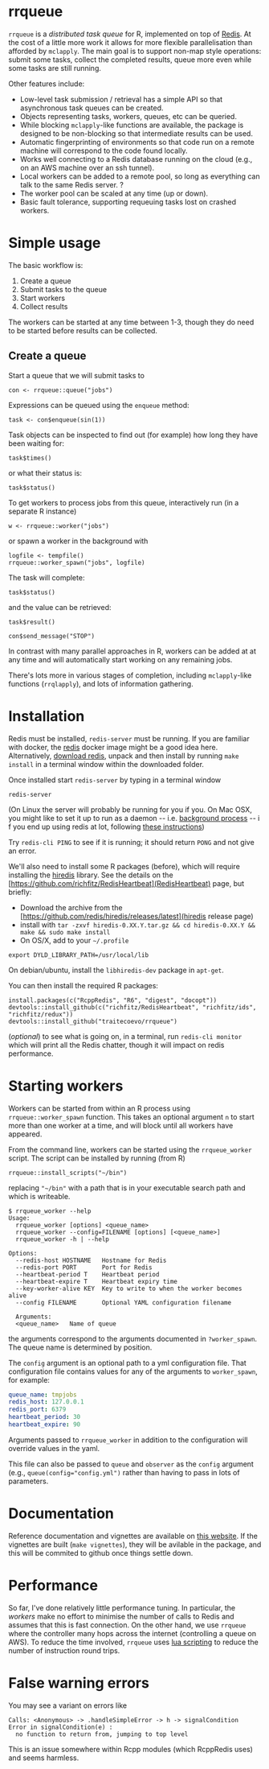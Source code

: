 # rrqueue

`rrqueue` is a *distributed task queue* for R, implemented on top of  [Redis](http://redis.io).  At the cost of a little more work it allows for more flexible parallelisation than afforded by `mclapply`.  The main goal is to support non-map style operations: submit some tasks, collect the completed results, queue more even while some tasks are still running.

Other features include:

* Low-level task submission / retrieval has a simple API so that asynchronous task queues can be created.
* Objects representing tasks, workers, queues, etc can be queried.
* While blocking `mclapply`-like functions are available, the package is designed to be non-blocking so that intermediate results can be used.
* Automatic fingerprinting of environments so that code run on a remote machine will correspond to the code found locally.
* Works well connecting to a Redis database running on the cloud (e.g., on an AWS machine over an ssh tunnel).
* Local workers can be added to a remote pool, so long as everything can talk to the same Redis server.
?
* The worker pool can be scaled at any time (up or down).
* Basic fault tolerance, supporting requeuing tasks lost on crashed workers.

# Simple usage

The basic workflow is:

1. Create a queue
2. Submit tasks to the queue
3. Start workers
4. Collect results

The workers can be started at any time between 1-3, though they do need to be started before results can be collected.

## Create a queue

Start a queue that we will submit tasks to
```
con <- rrqueue::queue("jobs")
```

Expressions can be queued using the `enqueue` method:

```
task <- con$enqueue(sin(1))
```

Task objects can be inspected to find out (for example) how long they have been waiting for:

```
task$times()
```

or what their status is:

```
task$status()
```

To get workers to process jobs from this queue, interactively run (in a separate R instance)

```
w <- rrqueue::worker("jobs")
```

or spawn a worker in the background with

```
logfile <- tempfile()
rrqueue::worker_spawn("jobs", logfile)
```

The task will complete:

```
task$status()
```

and the value can be retrieved:

```
task$result()
```

```
con$send_message("STOP")
```

In contrast with many parallel approaches in R, workers can be added at at any time and will automatically start working on any remaining jobs.

There's lots more in various stages of completion, including `mclapply`-like functions (`rrqlapply`), and lots of information gathering.

# Installation

Redis must be installed, `redis-server` must be running.  If you are familiar with docker, the [redis](https://registry.hub.docker.com/_/redis/) docker image might be a good idea here. Alternatively, [download redis](http://redis.io/download), unpack and then install by running `make install` in a terminal window within the downloaded folder.

Once installed start `redis-server` by typing in a terminal window

```
redis-server
```
(On Linux the server will probably be running for you if you. On Mac OSX, you might like to set it up to run as a daemon -- i.e. [background process](https://en.wikipedia.org/wiki/Daemon_(computing)) -- i f you end up using redis at lot, following [these instructions](http://naleid.com/blog/2011/03/05/running-redis-as-a-user-daemon-on-osx-with-launchd))

Try `redis-cli PING` to see if it is running; it should return `PONG` and not give an error.

We'll also need to install some R packages (before), which will require installing the [hiredis](https://github.com/redis/hiredis) library.  See the details on the [https://github.com/richfitz/RedisHeartbeat](RedisHeartbeat) page, but briefly:

* Download the archive from the [https://github.com/redis/hiredis/releases/latest](hiredis release  page)
* install with `tar -zxvf hiredis-0.XX.Y.tar.gz && cd hiredis-0.XX.Y && make && sudo make install`
* On OS/X, add to your `~/.profile`

```
export DYLD_LIBRARY_PATH=/usr/local/lib
```

On debian/ubuntu, install the `libhiredis-dev` package in `apt-get`.

You can then install the required R packages:

```
install.packages(c("RcppRedis", "R6", "digest", "docopt"))
devtools::install_github(c("richfitz/RedisHeartbeat", "richfitz/ids", "richfitz/redux"))
devtools::install_github("traitecoevo/rrqueue")
```

(*optional*) to see what is going on, in a terminal, run `redis-cli monitor` which will print all the Redis chatter, though it will impact on redis performance.

# Starting workers

Workers can be started from within an R process using `rrqueue::worker_spawn` function.  This takes an optional argument `n` to start more than one worker at a time, and will block until all workers have appeared.

From the command line, workers can be started using the `rrqueue_worker` script.  The script can be installed by running (from R)

```
rrqueue::install_scripts("~/bin")
```

replacing `"~/bin"` with a path that is in your executable search path and which is writeable.

```
$ rrqueue_worker --help
Usage:
  rrqueue_worker [options] <queue_name>
  rrqueue_worker --config=FILENAME [options] [<queue_name>]
  rrqueue_worker -h | --help

Options:
  --redis-host HOSTNAME   Hostname for Redis
  --redis-port PORT       Port for Redis
  --heartbeat-period T    Heartbeat period
  --heartbeat-expire T    Heartbeat expiry time
  --key-worker-alive KEY  Key to write to when the worker becomes alive
  --config FILENAME       Optional YAML configuration filename

  Arguments:
  <queue_name>   Name of queue
```

the arguments correspond to the arguments documented in `?worker_spawn`.  The queue name is determined by position.

The `config` argument is an optional path to a yml configuration file.  That configuration file contains values for any of the arguments to `worker_spawn`, for example:

```yaml
queue_name: tmpjobs
redis_host: 127.0.0.1
redis_port: 6379
heartbeat_period: 30
heartbeat_expire: 90
```

Arguments passed to `rrqueue_worker` in addition to the configuration will override values in the yaml.

This file can also be passed to `queue` and `observer` as the `config` argument (e.g., `queue(config="config.yml")` rather than having to pass in lots of parameters.

# Documentation

Reference documentation and vignettes are available on [this website](http://traitecoevo.github.io/rrqueue/).  If the vignettes are built (`make vignettes`), they will be avilable in the package, and this will be commited to github once things settle down.

# Performance

So far, I've done relatively little performance tuning.  In particular, the *workers* make no effort to minimise the number of calls to Redis and assumes that this is fast connection.  On the other hand, we use `rrqueue` where the controller many hops across the internet (controlling a queue on AWS).  To reduce the time involved, `rrqueue` uses [lua scripting](https://en.wikipedia.org/wiki/Lua_(programming_language)) to reduce the number of instruction round trips.

# False warning errors

You may see a variant on errors like

```
Calls: <Anonymous> -> .handleSimpleError -> h -> signalCondition
Error in signalCondition(e) :
  no function to return from, jumping to top level
```

This is an issue somewhere within Rcpp modules (which RcppRedis uses) and seems harmless.

